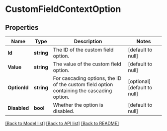 # CustomFieldContextOption

## Properties
Name | Type | Description | Notes
------------ | ------------- | ------------- | -------------
**Id** | **string** | The ID of the custom field option. | [default to null]
**Value** | **string** | The value of the custom field option. | [default to null]
**OptionId** | **string** | For cascading options, the ID of the custom field option containing the cascading option. | [optional] [default to null]
**Disabled** | **bool** | Whether the option is disabled. | [default to null]

[[Back to Model list]](../README.md#documentation-for-models) [[Back to API list]](../README.md#documentation-for-api-endpoints) [[Back to README]](../README.md)

